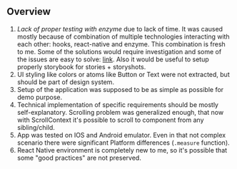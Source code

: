 ## Overview
1. *Lack of proper testing with enzyme* due to lack of time. It was caused mostly because of combination of multiple technologies 
interacting with each other: hooks, react-native and enzyme. This combination is fresh to me. Some of the solutions would require investigation and
some of the issues are easy to solve: [link](https://github.com/airbnb/enzyme/issues/2176#issuecomment-507462912). 
Also it would be useful to setup properly storybook for stories + storyshots.
1. UI styling like colors or atoms like Button or Text were not extracted, but should be part of design system.
1. Setup of the application was supposed to be as simple as possible for demo purpose.
1. Technical implementation of specific requirements should be mostly self-explanatory. Scrolling problem was generalized 
enough, that now with ScrollContext it's possible to scroll to component from any sibling/child.
1. App was tested on IOS and Android emulator. Even in that not complex scenario there were significant Platform differences (`.measure` function).
1. React Native environment is completely new to me, so it's possible that some "good practices" are not preserved.
